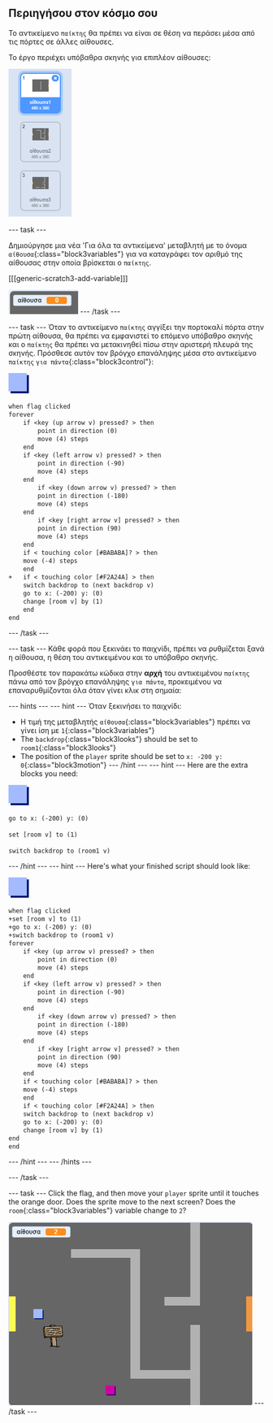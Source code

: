 ## Περιηγήσου στον κόσμο σου

Το αντικείμενο `παίκτης` θα πρέπει να είναι σε θέση να περάσει μέσα από τις πόρτες σε άλλες αίθουσες.

Το έργο περιέχει υπόβαθρα σκηνής για επιπλέον αίθουσες:

![screenshot](images/world-backdrops.png)

\--- task \---

Δημιούργησε μια νέα 'Για όλα τα αντικείμενα' μεταβλητή με το όνομα `αίθουσα`{:class="block3variables"} για να καταγράφει τον αριθμό της αίθουσας στην οποία βρίσκεται ο `παίκτης`.

[[[generic-scratch3-add-variable]]]

![screenshot](images/world-room.png) \--- /task \---

\--- task \--- Όταν το αντικείμενο `παίκτης` αγγίξει την πορτοκαλί πόρτα στην πρώτη αίθουσα, θα πρέπει να εμφανιστεί το επόμενο υπόβαθρο σκηνής και ο `παίκτης` θα πρέπει να μετακινηθεί πίσω στην αριστερή πλευρά της σκηνής. Πρόσθεσε αυτόν τον βρόγχο επανάληψης μέσα στο αντικείμενο `παίκτης` `για πάντα`{:class="block3control"}:

![player](images/player.png)

```blocks3
when flag clicked
forever
    if <key (up arrow v) pressed? > then
        point in direction (0)
        move (4) steps
    end
    if <key (left arrow v) pressed? > then
        point in direction (-90)
        move (4) steps
    end
        if <key (down arrow v) pressed? > then
        point in direction (-180)
        move (4) steps
    end
        if <key [right arrow v] pressed? > then
        point in direction (90)
        move (4) steps
    end
    if < touching color [#BABABA]? > then
    move (-4) steps
    end
+   if < touching color [#F2A24A] > then
    switch backdrop to (next backdrop v)
    go to x: (-200) y: (0)
    change [room v] by (1)
    end
end
```

\--- /task \---

\--- task \--- Κάθε φορά που ξεκινάει το παιχνίδι, πρέπει να ρυθμίζεται ξανά η αίθουσα, η θέση του αντικειμένου και το υπόβαθρο σκηνής.

Προσθέστε τον παρακάτω κώδικα στην **αρχή** του αντικειμένου `παίκτης` πάνω από τον βρόγχο επανάληψης `για πάντα`, προκειμένου να επαναρυθμίζονται όλα όταν γίνει κλικ στη σημαία:

\--- hints \--- \--- hint \--- Όταν ξεκινήσει το παιχνίδι:

+ Η τιμή της μεταβλητής `αίθουσα`{:class="block3variables"} πρέπει να γίνει ίση με `1`{:class="block3variables"}
+ The `backdrop`{:class="block3looks"} should be set to `room1`{:class="block3looks"}
+ The position of the `player` sprite should be set to `x: -200 y: 0`{:class="block3motion"} \--- /hint \--- \--- hint \--- Here are the extra blocks you need:

![player](images/player.png)

```blocks3
go to x: (-200) y: (0)

set [room v] to (1)

switch backdrop to (room1 v)
```

\--- /hint \--- \--- hint \--- Here's what your finished script should look like:

![player](images/player.png)

```blocks3
when flag clicked
+set [room v] to (1)
+go to x: (-200) y: (0)
+switch backdrop to (room1 v)
forever
    if <key (up arrow v) pressed? > then
        point in direction (0)
        move (4) steps
    end
    if <key (left arrow v) pressed? > then
        point in direction (-90)
        move (4) steps
    end
        if <key (down arrow v) pressed? > then
        point in direction (-180)
        move (4) steps
    end
        if <key [right arrow v] pressed? > then
        point in direction (90)
        move (4) steps
    end
    if < touching color [#BABABA]? > then
    move (-4) steps
    end
    if < touching color [#F2A24A] > then
    switch backdrop to (next backdrop v)
    go to x: (-200) y: (0)
    change [room v] by (1)
end
end
```

\--- /hint \--- \--- /hints \---

\--- /task \---

\--- task \--- Click the flag, and then move your `player` sprite until it touches the orange door. Does the sprite move to the next screen? Does the `room`{:class="block3variables"} variable change to `2`?

![screenshot](images/world-room-test.png) \--- /task \---